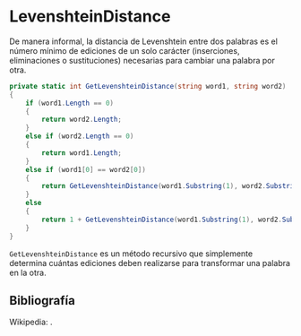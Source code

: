 # LevenshteinDistance

De manera informal, la distancia de Levenshtein entre dos palabras es el número mínimo de ediciones de un solo carácter (inserciones, eliminaciones o sustituciones) necesarias para cambiar una palabra por otra.

```cs
private static int GetLevenshteinDistance(string word1, string word2)
{
    if (word1.Length == 0)
    {
        return word2.Length;
    }
    else if (word2.Length == 0)
    {
        return word1.Length;
    }
    else if (word1[0] == word2[0])
    {
        return GetLevenshteinDistance(word1.Substring(1), word2.Substring(1));
    }
    else
    {
        return 1 + GetLevenshteinDistance(word1.Substring(1), word2.Substring(1));
    }
}
```

`GetLevenshteinDistance` es un método recursivo que simplemente determina cuántas ediciones deben realizarse para transformar una palabra en la otra.

## Bibliografía

Wikipedia: [](https://en.wikipedia.org/wiki/Levenshtein_distance#:~:text=Informally%2C%20the%20Levenshtein%20distance%20between,considered%20this%20distance%20in%201965.).